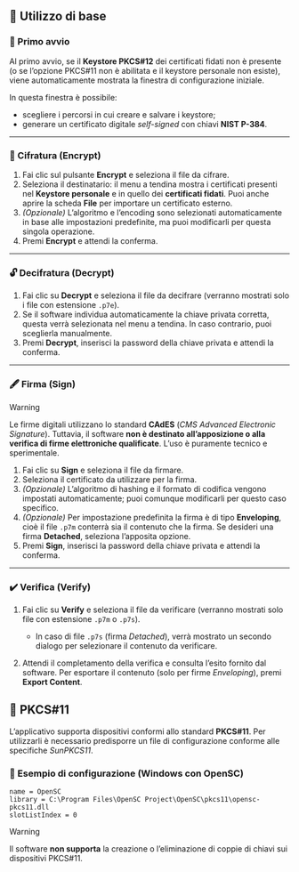 ## 🧭 Utilizzo di base
### 🧩 Primo avvio

Al primo avvio, se il **Keystore PKCS#12** dei certificati fidati non è presente (o se l’opzione PKCS#11 non è abilitata e il keystore personale non esiste), viene automaticamente mostrata la finestra di configurazione iniziale.

In questa finestra è possibile:
- scegliere i percorsi in cui creare e salvare i keystore;
- generare un certificato digitale *self-signed* con chiavi **NIST P-384**.

---

### 🔐 Cifratura (Encrypt)

1. Fai clic sul pulsante **Encrypt** e seleziona il file da cifrare.
2. Seleziona il destinatario: il menu a tendina mostra i certificati presenti nel **Keystore personale** e in quello dei **certificati fidati**.
   Puoi anche aprire la scheda **File** per importare un certificato esterno.
3. *(Opzionale)* L’algoritmo e l’encoding sono selezionati automaticamente in base alle impostazioni predefinite, ma puoi modificarli per questa singola operazione.
4. Premi **Encrypt** e attendi la conferma.

---

### 🔓 Decifratura (Decrypt)

1. Fai clic su **Decrypt** e seleziona il file da decifrare (verranno mostrati solo i file con estensione `.p7e`).
2. Se il software individua automaticamente la chiave privata corretta, questa verrà selezionata nel menu a tendina. In caso contrario, puoi sceglierla manualmente.
3. Premi **Decrypt**, inserisci la password della chiave privata e attendi la conferma.

---

### 🖋️ Firma (Sign)

> [!WARNING]
> Le firme digitali utilizzano lo standard **CAdES** (*CMS Advanced Electronic Signature*).
> Tuttavia, il software **non è destinato all’apposizione o alla verifica di firme elettroniche qualificate**.
> L’uso è puramente tecnico e sperimentale.

1. Fai clic su **Sign** e seleziona il file da firmare.
2. Seleziona il certificato da utilizzare per la firma.
3. *(Opzionale)* L’algoritmo di hashing e il formato di codifica vengono impostati automaticamente; puoi comunque modificarli per questo caso specifico.
4. *(Opzionale)* Per impostazione predefinita la firma è di tipo **Enveloping**, cioè il file `.p7m` conterrà sia il contenuto che la firma.
   Se desideri una firma **Detached**, seleziona l’apposita opzione.
5. Premi **Sign**, inserisci la password della chiave privata e attendi la conferma.

---

### ✔️ Verifica (Verify)

1. Fai clic su **Verify** e seleziona il file da verificare (verranno mostrati solo file con estensione `.p7m` o `.p7s`).

   * In caso di file `.p7s` (firma *Detached*), verrà mostrato un secondo dialogo per selezionare il contenuto da verificare.
2. Attendi il completamento della verifica e consulta l’esito fornito dal software.
   Per esportare il contenuto (solo per firme *Enveloping*), premi **Export Content**.



## 🧱 PKCS#11

L’applicativo supporta dispositivi conformi allo standard **PKCS#11**.
Per utilizzarli è necessario predisporre un file di configurazione conforme alle specifiche *SunPKCS11*.

### 🔧 Esempio di configurazione (Windows con OpenSC)

```text
name = OpenSC
library = C:\Program Files\OpenSC Project\OpenSC\pkcs11\opensc-pkcs11.dll
slotListIndex = 0
```

> [!WARNING]
> Il software **non supporta** la creazione o l’eliminazione di coppie di chiavi sui dispositivi PKCS#11.